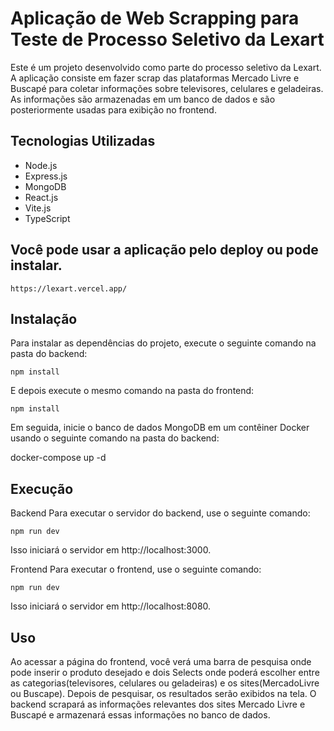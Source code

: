 # Aplicação de Web Scrapping para Teste de Processo Seletivo da Lexart

Este é um projeto desenvolvido como parte do processo seletivo da Lexart. A aplicação consiste em fazer scrap das plataformas Mercado Livre e Buscapé para coletar informações sobre televisores, celulares e geladeiras. As informações são armazenadas em um banco de dados e são posteriormente usadas para exibição no frontend.

## Tecnologias Utilizadas

- Node.js
- Express.js
- MongoDB
- React.js
- Vite.js
- TypeScript

## Você pode usar a aplicação pelo deploy ou pode instalar.
 `https://lexart.vercel.app/`

## Instalação

Para instalar as dependências do projeto, execute o seguinte comando na pasta do backend:

`npm install`

E depois execute o mesmo comando na pasta do frontend:

`npm install`

Em seguida, inicie o banco de dados MongoDB em um contêiner Docker usando o seguinte comando na pasta do backend:

docker-compose up -d

## Execução

Backend
Para executar o servidor do backend, use o seguinte comando:


`npm run dev`

Isso iniciará o servidor em http://localhost:3000.

Frontend
Para executar o frontend, use o seguinte comando:

`npm run dev`

Isso iniciará o servidor em http://localhost:8080.

## Uso
Ao acessar a página do frontend, você verá uma barra de pesquisa onde pode inserir o produto desejado e dois Selects onde poderá escolher entre as categorias(televisores, celulares ou geladeiras) e os sites(MercadoLivre ou Buscape). Depois de pesquisar, os resultados serão exibidos na tela. O backend scrapará as informações relevantes dos sites Mercado Livre e Buscapé e armazenará essas informações no banco de dados.
